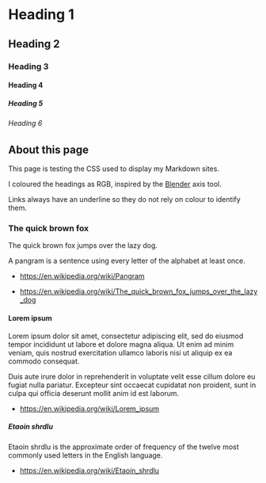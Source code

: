 # Heading 1

## Heading 2

### Heading 3

#### Heading 4

##### Heading 5

###### Heading 6

## About this page

This page is testing the CSS used to display my Markdown sites.

I coloured the headings as RGB, inspired by the
[Blender](https://www.blender.org/) axis tool.

Links always have an underline so they do not rely on colour to identify
them.


### The quick brown fox

The quick brown fox jumps over the lazy dog.

A pangram is a sentence using every letter of the alphabet at least
once.

- https://en.wikipedia.org/wiki/Pangram

- https://en.wikipedia.org/wiki/The_quick_brown_fox_jumps_over_the_lazy_dog


#### Lorem ipsum

Lorem ipsum dolor sit amet, consectetur adipiscing elit, sed do eiusmod
tempor incididunt ut labore et dolore magna aliqua.
Ut enim ad minim veniam, quis nostrud exercitation ullamco laboris nisi
ut aliquip ex ea commodo consequat.

Duis aute irure dolor in reprehenderit in voluptate velit esse cillum
dolore eu fugiat nulla pariatur.
Excepteur sint occaecat cupidatat non proident, sunt in culpa qui
officia deserunt mollit anim id est laborum.

- https://en.wikipedia.org/wiki/Lorem_ipsum


##### Etaoin shrdlu

Etaoin shrdlu is the approximate order of frequency of the twelve most
commonly used letters in the English language.

- https://en.wikipedia.org/wiki/Etaoin_shrdlu
